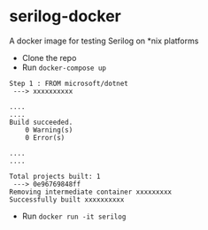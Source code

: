 # serilog-docker
A docker image for testing Serilog on *nix platforms

- Clone the repo
- Run `docker-compose up`

```
Step 1 : FROM microsoft/dotnet
 ---> xxxxxxxxxx

....
....  
Build succeeded.
    0 Warning(s)
    0 Error(s)

....
....  

Total projects built: 1
 ---> 0e96769848ff
Removing intermediate container xxxxxxxxx
Successfully built xxxxxxxxxx
```

- Run `docker run -it serilog`